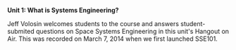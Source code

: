 **Unit 1: What is Systems Engineering?** <span id="1"></span> 
  
  
 Jeff Volosin welcomes students to the course and answers
student-submited questions on Space Systems Engineering in this unit's
Hangout on Air. This was recorded on March 7, 2014 when we first
launched SSE101.  


